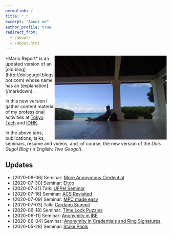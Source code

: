 ```yaml
---
permalink: /
title: " "
excerpt: "About me"
author_profile: true
redirect_from: 
  - /about/
  - /about.html
---
```


<img style="float:right" src="/images/curacao-fc.jpg" width="350">
*Mario Report* is an updated version of an [old blog](http://doisgugol.blogspot.com) whose name has an [explanation](/markdown).  

In this new  version I gather content material of my professional activities at [Tokyo Tech](https://www.titech.ac.jp) and [IOHK](https://iohk.io). 

In the above tabs,  publications, talks, seminars, resume and videos, and, of course, the new version of the *Dois Gugol Blog* (in English: *Two Googol*).



Updates
-----
- [2020-08-06] Seminar: [More Anonymous Credential](/teaching/2020-08-06-ACS-Variants)
- [2020-07-30] Seminar: [Eltoo](/teaching/2020-07-30-Eltoo)
- [2020-07-21] Talk: [UFPel Seminar](/talks/2020-07-21-talk)
- [2020-07-16] Seminar: [ACS Revisited](/teaching/2020-07-16-ACS-revisited)
- [2020-07-09] Seminar: [MPC made easy](/teaching/2020-07-09-MPC-Easy)
- [2020-07-03] Talk: [Cardano Summit](/talks/2020-07-03-talk)
- [2020-06-18] Seminar: [Time Lock Puzzles](/teaching/2020-06-18-time-lock-puzzle)
- [2020-06-11] Seminar: [Anonymity in IBE](/teaching/2020-06-11-ibe)
- [2020-06-04] Seminar: [Anonymity in Credentials and Ring Signatures](/teaching/2020-06-04-anonymity)
- [2020-05-28] Seminar: [Stake Pools](/teaching/2020-05-28-stakepool)



<!--
- [2020-05-21] Seminar: [Anonymous Credential](/teaching/2020-05-21-credentials)
- [2020-05-13] Seminar: [Decentralized IDs](/teaching/2020-05-13-DID)
- [2020-05-05] Course: [Blockchain Course](/teaching/2020-05-05-spring-teaching-1)
- [2020-04-27] Seminar: [Hail Hydra](/teaching/2020-04-27)
- [2020-04-20] Seminar: [Extended UTXO Model](/teaching/2020-04-20)
- [2020-04-07] Blog: [Chat with the Brazilian Embassy in Tokyo](/posts/2020/04/Embassy/)
- [2020-03-10/17] Seminar: [(Weighted) Threshold Signatures](/teaching/2020-03-10)
- [2020-03-03] Seminar: [Anonymous Multi-hop Locks](/teaching/2020-03-03)
- [2020-02-18] Seminar: [Designing Collaterals](/teaching/2020-02-18)!
- [2020-02-18] Blog: [FC](/posts/2020/02/FC/) in Kota Kinabalu
- [2020-01-28] Blog: SCIS in [高知](/posts/2020/01/kochi-scis/)!
- [2020-01-02] Blog: Happy New Year! [Happy 2020!](/posts/2020/01/New Year!/)
- [2019-10-01] [Interview](/portfolio/2019-10-01-portfolio/) for Cardano Effect
- [2019-04-20] [Guest Lecture](/talks/2019-04-20-talk) at University of Washington
- [2019-04-16] Blog: [Golf](/posts/2019/04/IOHKGolf/)!
- [2019-04-15] [Presentation](/talks/2019-04-15-talk) at IOHK Summit in Miami
-[2019-02-05] Attended the [Stanford Blockchain Workshop](/posts/2019/02/stanford/)
- [2019-01-25] Our group had five presentations at [SCIS 2019](/talks/2019-01-25-talk)
- [2019-01-22]  Panel on cutting edge research on [Binance Event](/talks/2019-01-22-talk)
- [2018-08-15] Presentation at [Crypto 2018 Rump Session](/portfolio/2018-08-15-portfolio/)-->
